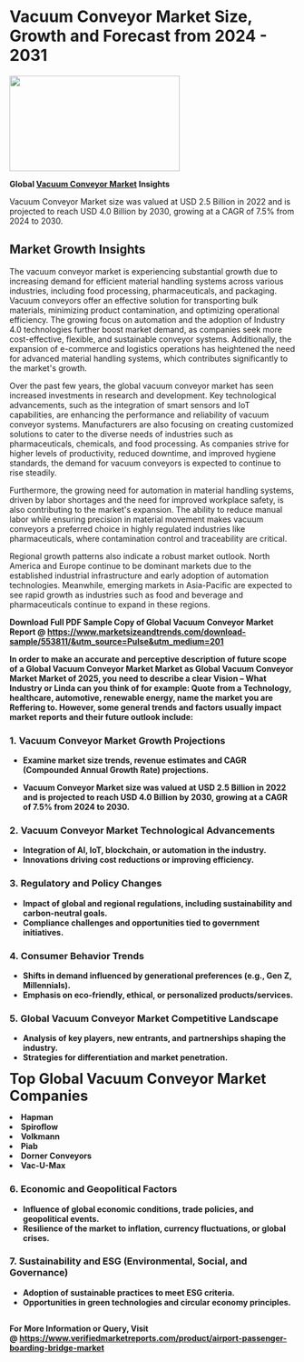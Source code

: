 <H1>Vacuum Conveyor Market Size, Growth and Forecast from 2024 - 2031</H1><img class="aligncenter size-medium wp-image-584254" src="https://thirdeyenews.in/wp-content/uploads/2024/09/Global-Market-Research-300x168.jpeg" alt="" width="300" height="168" /><p><strong>Global&nbsp;<a href="https://www.marketsizeandtrends.com/download-sample/553811/&amp;utm_source=Pulse&amp;utm_medium=201">Vacuum Conveyor Market</a> Insights</strong></p><p>Vacuum Conveyor Market size was valued at USD 2.5 Billion in 2022 and is projected to reach USD 4.0 Billion by 2030, growing at a CAGR of 7.5% from 2024 to 2030.</p><p><h2>Market Growth Insights</h2> <p>The vacuum conveyor market is experiencing substantial growth due to increasing demand for efficient material handling systems across various industries, including food processing, pharmaceuticals, and packaging. Vacuum conveyors offer an effective solution for transporting bulk materials, minimizing product contamination, and optimizing operational efficiency. The growing focus on automation and the adoption of Industry 4.0 technologies further boost market demand, as companies seek more cost-effective, flexible, and sustainable conveyor systems. Additionally, the expansion of e-commerce and logistics operations has heightened the need for advanced material handling systems, which contributes significantly to the market's growth.</p> <p><strong></strong></p> <p>Over the past few years, the global vacuum conveyor market has seen increased investments in research and development. Key technological advancements, such as the integration of smart sensors and IoT capabilities, are enhancing the performance and reliability of vacuum conveyor systems. Manufacturers are also focusing on creating customized solutions to cater to the diverse needs of industries such as pharmaceuticals, chemicals, and food processing. As companies strive for higher levels of productivity, reduced downtime, and improved hygiene standards, the demand for vacuum conveyors is expected to continue to rise steadily.</p> <p>Furthermore, the growing need for automation in material handling systems, driven by labor shortages and the need for improved workplace safety, is also contributing to the market's expansion. The ability to reduce manual labor while ensuring precision in material movement makes vacuum conveyors a preferred choice in highly regulated industries like pharmaceuticals, where contamination control and traceability are critical.</p> <p>Regional growth patterns also indicate a robust market outlook. North America and Europe continue to be dominant markets due to the established industrial infrastructure and early adoption of automation technologies. Meanwhile, emerging markets in Asia-Pacific are expected to see rapid growth as industries such as food and beverage and pharmaceuticals continue to expand in these regions.</p> <p><strong></p><p><span class=""><strong>Download Full PDF Sample Copy of Global Vacuum Conveyor Market Report</strong> @ <a href="https://www.marketsizeandtrends.com/download-sample/553811/&amp;utm_source=Pulse&amp;utm_medium=201" target="_blank">https://www.marketsizeandtrends.com/download-sample/553811/&amp;utm_source=Pulse&amp;utm_medium=201</a></span></p><p>In order to make an accurate and perceptive description of future scope of a Global&nbsp;Vacuum Conveyor Market Market as Global&nbsp;Vacuum Conveyor Market Market of 2025, you need to describe a clear Vision &ndash; What Industry or Linda can you think of for example: Quote from a Technology, healthcare, automotive, renewable energy, name the market you are Reffering to. However, some general trends and factors usually impact market reports and their future outlook include:</p><h3>1.&nbsp;<strong>Vacuum Conveyor Market Growth Projections</strong></h3><ul><li>Examine market size trends, revenue estimates and CAGR (Compounded Annual Growth Rate) projections.</li><li><p>Vacuum Conveyor Market size was valued at USD 2.5 Billion in 2022 and is projected to reach USD 4.0 Billion by 2030, growing at a CAGR of 7.5% from 2024 to 2030.</p></li></ul><h3>2.&nbsp;<strong>Vacuum Conveyor Market Technological Advancements</strong></h3><ul><li>Integration of AI, IoT, blockchain, or automation in the industry.</li><li>Innovations driving cost reductions or improving efficiency.</li></ul><h3>3.&nbsp;<strong>Regulatory and Policy Changes</strong></h3><ul><li>Impact of global and regional regulations, including sustainability and carbon-neutral goals.</li><li>Compliance challenges and opportunities tied to government initiatives.</li></ul><h3>4.&nbsp;<strong>Consumer Behavior Trends</strong></h3><ul><li>Shifts in demand influenced by generational preferences (e.g., Gen Z, Millennials).</li><li>Emphasis on eco-friendly, ethical, or personalized products/services.</li></ul><h3>5.&nbsp;<strong>Global Vacuum Conveyor Market Competitive Landscape</strong></h3><ul><li>Analysis of key players, new entrants, and partnerships shaping the industry.</li><li>Strategies for differentiation and market penetration.</li></ul><p data-pm-slice="1 1 []"><span style="color: inherit; font-family: inherit; font-size: 25px;">Top Global Vacuum Conveyor Market Companies</span></p><div class="" data-test-id=""><p><li>Hapman</li><li> Spiroflow</li><li> Volkmann</li><li> Piab</li><li> Dorner Conveyors</li><li> Vac-U-Max</li></p></div><h3>6.&nbsp;<strong>Economic and Geopolitical Factors</strong></h3><ul><li>Influence of global economic conditions, trade policies, and geopolitical events.</li><li>Resilience of the market to inflation, currency fluctuations, or global crises.</li></ul><h3>7.&nbsp;<strong>Sustainability and ESG (Environmental, Social, and Governance)</strong></h3><ul><li>Adoption of sustainable practices to meet ESG criteria.</li><li>Opportunities in green technologies and circular economy principles.</li></ul><h2><strong style="font-size: 14px;">For More Information or Query, Visit @&nbsp;</strong><a style="background-color: #ffffff; font-size: 14px;" href="https://www.marketsizeandtrends.com/report/vacuum-conveyor-market/" target="_blank">https://www.verifiedmarketreports.com/product/airport-passenger-boarding-bridge-market</a></h2>
